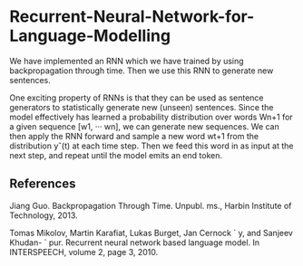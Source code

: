 # Recurrent-Neural-Network-for-Language-Modelling
We have implemented an RNN which we have trained by using backpropagation through time. Then we use this RNN to generate new sentences.

One exciting property of RNNs is that they can be used as sentence generators to statistically
generate new (unseen) sentences. Since the model effectively has learned a probability distribution over words Wn+1 for a given sequence [w1, ··· wn], we can generate new sequences. We can then apply the RNN forward and sample a new word wt+1 from the distribution
yˆ(t) at each time step. Then we feed this word in as input at the next step, and repeat until the model emits an end token.


## References
Jiang Guo. Backpropagation Through Time. Unpubl. ms., Harbin Institute of Technology,
2013.

Tomas Mikolov, Martin Karafiat, Lukas Burget, Jan Cernock ´ y, and Sanjeev Khudan- `
pur. Recurrent neural network based language model. In INTERSPEECH, volume 2,
page 3, 2010.
